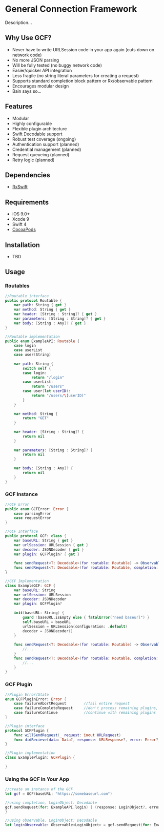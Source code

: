 # General Connection Framework

Description...

## Why Use GCF?

- Never have to write URLSession code in your app again (cuts down on network code)
- No more JSON parsing
- Will be fully tested (no buggy network code)
- Easier/quicker API integration
- Less fragile (no string literal parameters for creating a request)
- Supports standard completion block pattern or Rx/observable pattern
- Encourages modular design
- Bain says so...

## Features

- Modular
- Highly configurable
- Flexible plugin architecture
- Swift Decodable support
- Robust test coverage (ongoing)
- Authentication support (planned)
- Credential management (planned)
- Request queueing (planned)
- Retry logic (planned)

## Dependencies

- [RxSwift]

## Requirements

- iOS 9.0+
- Xcode 9
- Swift 4
- [CocoaPods]

## Installation

 - TBD

## Usage

### Routables

```swift
//Routable interface
public protocol Routable {
    var path: String { get }
    var method: String { get }
    var header: [String : String]? { get }
    var parameters: [String : String]? { get }
    var body: [String : Any]? { get }
}
```
```swift
//Routable implementation
public enum ExampleAPI: Routable {
    case login
    case userList
    case user(String)
    
    var path: String {
        switch self {
        case login:
            return "/login"
        case userList:
            return "/users"
        case user(let userID):
            return "/users/\(userID)"
        }
    }
    
    var method: String {
        return "GET"
    }
    
    var header: [String : String]? {
        return nil
    }
    
    var parameters: [String : String]? {
        return nil
    }
    
    var body: [String : Any]? {
        return nil
    }
}
```

### GCF Instance

```swift
//GCF Error
public enum GCFError: Error {
	case parsingError
	case requestError
}
```
```swift
//GCF Interface
public protocol GCF: class {
	var baseURL: String { get }
	var urlSession: URLSession { get }
	var decoder: JSONDecoder { get }
	var plugin: GCFPlugin? { get }
	
	func sendRequest<T: Decodable>(for routable: Routable) -> Observable<T>
	func sendRequest<T: Decodable>(for routable: Routable, completion: @escaping (T?, Error?) -> Void)
}
```
```swift
//GCF Implementation
class ExampleGCF: GCF {
    var baseURL: String
    var urlSession: URLSession
    var decoder: JSONDecoder
    var plugin: GCFPlugin?
    
    init(baseURL: String) {
        guard !baseURL.isEmpty else { fatalError("need baseurl") }
        self.baseURL = baseURL
		urlSession = URLSession(configuration: .default)
		decoder = JSONDecoder()
    }
    
    func sendRequest<T: Decodable>(for routable: Routable) -> Observable<T> {
        //...
    }
	func sendRequest<T: Decodable>(for routable: Routable, completion: @escaping (T?, Error?) -> Void) {
	    //...
    }
}
```

### GCF Plugin

```swift
//Plugin Error/State
enum GCFPluginError: Error {
	case failureAbortRequest		//fail entire request
	case failureCompleteRequest		//don't process remaining plugins, finish the request
	case failureContinue			//continue with remaining plugins
}
```
```swift
//Plugin interface
protocol GCFPlugin {
	func willSendRequest(_ request: inout URLRequest)
	func didRecieve(data: Data?, response: URLResponse?, error: Error?, forRequest request: inout URLRequest) throws
}
```
```swift
//Plugin implementation
class ExamplePlugin: GCFPlugin {
    
}
```

### Using the GCF in Your App

```swift
//create an instance of the GCF
let gcf = GCF(baseURL: "https://somebaseurl.com")
```
```swift
//using completion, LoginObject: Decodable
gcf.sendRequest(for: ExampleAPI.login) { (response: LoginObject?, error) in
}
```
```swift
//using observable, LoginObject: Decodable
let loginObservable: Observable<LoginObject> = gcf.sendRequest(for: ExampleAPI.login)
```


[RxSwift]: https://github.com/ReactiveX/RxSwift/
[CocoaPods]: https://github.com/CocoaPods/CocoaPods
